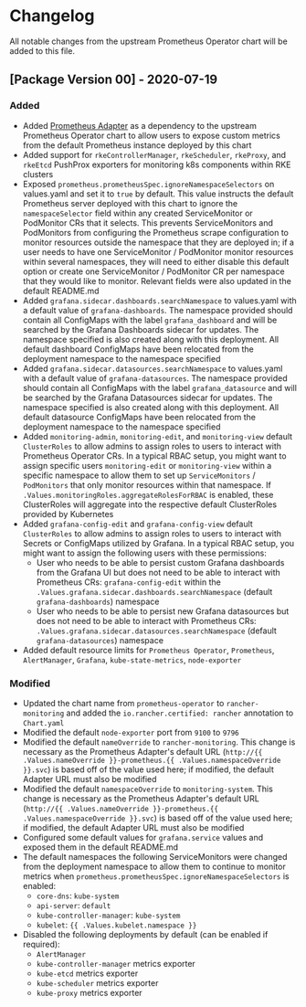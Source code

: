 # Changelog
All notable changes from the upstream Prometheus Operator chart will be added to this file.

## [Package Version 00] - 2020-07-19
### Added
- Added [Prometheus Adapter](https://github.com/helm/charts/tree/master/stable/prometheus-adapter) as a dependency to the upstream Prometheus Operator chart to allow users to expose custom metrics from the default Prometheus instance deployed by this chart
- Added support for `rkeControllerManager`, `rkeScheduler`, `rkeProxy`, and `rkeEtcd` PushProx exporters for monitoring k8s components within RKE clusters
- Exposed `prometheus.prometheusSpec.ignoreNamespaceSelectors` on values.yaml and set it to `true` by default. This value instructs the default Prometheus server deployed with this chart to ignore the `namespaceSelector` field within any created ServiceMonitor or PodMonitor CRs that it selects. This prevents ServiceMonitors and PodMonitors from configuring the Prometheus scrape configuration to monitor resources outside the namespace that they are deployed in; if a user needs to have one ServiceMonitor / PodMonitor monitor resources within several namespaces, they will need to either disable this default option or create one ServiceMonitor / PodMonitor CR per namespace that they would like to monitor. Relevant fields were also updated in the default README.md
- Added `grafana.sidecar.dashboards.searchNamespace` to values.yaml with a default value of `grafana-dashboards`. The namespace provided should contain all ConfigMaps with the label `grafana_dashboard` and will be searched by the Grafana Dashboards sidecar for updates. The namespace specified is also created along with this deployment. All default dashboard ConfigMaps have been relocated from the deployment namespace to the namespace specified
- Added `grafana.sidecar.datasources.searchNamespace` to values.yaml with a default value of `grafana-datasources`. The namespace provided should contain all ConfigMaps with the label `grafana_datasource` and will be searched by the Grafana Datasources sidecar for updates. The namespace specified is also created along with this deployment. All default datasource ConfigMaps have been relocated from the deployment namespace to the namespace specified
- Added `monitoring-admin`, `monitoring-edit`, and `monitoring-view` default `ClusterRoles` to allow admins to assign roles to users to interact with Prometheus Operator CRs. In a typical RBAC setup, you might want to assign specific users `monitoring-edit` or `monitoring-view` within a specific namespace to allow them to set up `ServiceMonitors` / `PodMonitors` that only monitor resources within that namespace. If `.Values.monitoringRoles.aggregateRolesForRBAC` is enabled, these ClusterRoles will aggregate into the respective default ClusterRoles provided by Kubernetes
- Added `grafana-config-edit` and `grafana-config-view` default `ClusterRoles` to allow admins to assign roles to users to interact with Secrets or ConfigMaps utilized by Grafana. In a typical RBAC setup, you might want to assign the following users with these permissions:
    - User who needs to be able to persist custom Grafana dashboards from the Grafana UI but does not need to be able to interact with Prometheus CRs: `grafana-config-edit` within the `.Values.grafana.sidecar.dashboards.searchNamespace` (default `grafana-dashboards`) namespace
    - User who needs to be able to persist new Grafana datasources but does not need to be able to interact with Prometheus CRs: `.Values.grafana.sidecar.datasources.searchNamespace` (default `grafana-datasources`) namespace
- Added default resource limits for `Prometheus Operator`, `Prometheus`, `AlertManager`, `Grafana`, `kube-state-metrics`, `node-exporter`
### Modified
- Updated the chart name from `prometheus-operator` to `rancher-monitoring` and added the `io.rancher.certified: rancher` annotation to `Chart.yaml`
- Modified the default `node-exporter` port from `9100` to `9796`
- Modified the default `nameOverride` to `rancher-monitoring`. This change is necessary as the Prometheus Adapter's default URL (`http://{{ .Values.nameOverride }}-prometheus.{{ .Values.namespaceOverride }}.svc`) is based off of the value used here; if modified, the default Adapter URL must also be modified
- Modified the default `namespaceOverride` to `monitoring-system`. This change is necessary as the Prometheus Adapter's default URL (`http://{{ .Values.nameOverride }}-prometheus.{{ .Values.namespaceOverride }}.svc`) is based off of the value used here; if modified, the default Adapter URL must also be modified
- Configured some default values for `grafana.service` values and exposed them in the default README.md
- The default namespaces the following ServiceMonitors were changed from the deployment namespace to allow them to continue to monitor metrics when `prometheus.prometheusSpec.ignoreNamespaceSelectors` is enabled:
    - `core-dns`: `kube-system`
    - `api-server`: `default`
    - `kube-controller-manager`: `kube-system`
    - `kubelet`: `{{ .Values.kubelet.namespace }}`
- Disabled the following deployments by default (can be enabled if required):
    - `AlertManager`
    - `kube-controller-manager` metrics exporter
    - `kube-etcd` metrics exporter
    - `kube-scheduler` metrics exporter
    - `kube-proxy` metrics exporter